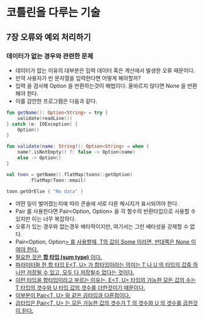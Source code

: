 # 코틀린을 다루는 기술

## 7장 오류와 예외 처리하기

### 데이터가 없는 경우와 관련한 문제
- 데이터가 없는 이유의 대부분은 입력 데이터 혹은 계산에서 발생한 오류 때문이다.
- 만약 사용자가 빈 문자열을 입력한다면 어떻게 해야할까?
- 입력 을 검사해 Option<String> 을 반환하는것이 해법이다. 올바르지 않다면 None 을 반환해야 한다.
- 이를 감안한 프로그램은 다음과 같다.

```kotlin
fun getName(): Option<String> = try {
    validate(readLine())
} catch (e: IOException) {
    Option()
}

fun validate(name: String?): Option<String> = when {
    name?.isNotEmpty() ?: false -> Option(name)
    else -> Option()
}

val toon = getName().flatMap(toons::getOption)
        .flatMap(Toon::email)

toon.getOrElse { "No data" }
```
- 어떤 일이 벌어졌는지에 따라 콘솔에 서로 다른 메시지가 표시되어야 한다.
- Pair 를 사용한다면 Pair<Option<T>, Option<String>> 을 각 함수의 반환타입으로 사용할 수 있지만 이는 너무 복잡하다.
- 오류가 있는 경우와 없는경우 배타적이지만, 여기서는 그런 배타성을 강제할 수 없다.
- Pair<Option<T>, Option<U>> 를 사용할때, T의 값이 Some 이라면, 반대쪽은 None 이여야 한다.
- 필요한 것은 **합 타입 (sum type)** 이다.
- 파라미터화 한 합 타입 E<T, U> 가 합타입이라는 의미는 T 나 U 의 타입의 값중 하나만 저장될 수 있고, 모두 다 저장될수 없다는 것이다.
- 이런 타입을 합타입이라고 부르는 이유는, E<T, U> 타입의 가능한 모든 값의 수는 T 타입의 갯수와 U 타입 값의 갯수를 더한것이기 때문이다.
- 이부분이 Pair<T, U> 와 같은 곱타입과 다른점이다.
- 곱타입은 Pair<T, U> 는 모든 가능한 값의 갯수가 T 의 갯수와 U 의 갯수를 곱한것이 된다.
